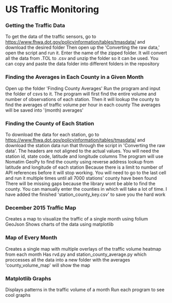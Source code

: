 # US Traffic Monitoring

### Getting the Traffic Data
To get the data of the traffic sensors, go to https://www.fhwa.dot.gov/policyinformation/tables/tmasdata/ and download the desired folder
Then open up the 'Converting the raw data,' open the script and run it. Enter the name of the zipped folder. 
It will convert all the data from .TOL to .csv and unzip the folder so it can be used. 
You can copy and paste the data folder into different folders in the repository

### Finding the Averages in Each County in a Given Month
Open up the folder 'Finding County Averages'
Run the program and input the folder of csvs to it.
The program will first find the entire volume and number of observations of each station.
Then it will lookup the county to find the averages of traffic volume per hour in each county
The averages will be saved into '(month) averages'

### Finding the County of Each Station
To download the data for each station, go to https://www.fhwa.dot.gov/policyinformation/tables/tmasdata/ and download the station data
run that through the script in 'Converting the raw data'. The headers are not aligned to the actual values. You will need the station id, state code, latitude and longitude columns
The program will use Nomatim GeoPy to find the county using reverse address lookup from latitude and longitude of each station
Because there is a limit to number of API references before it will stop working. You will need to go to the last cell and run it multiple times until all 7000 stations' county have been found
There will be missing gaps because the library wont be able to find the county. 
You can manually enter the counties in which will take a lot of time. I have added the finished 'station_county_key.csv' to save you the hard work

### December 2015 Traffic Map
Creates a map to visualize the traffic of a single month using folium GeoJson
Shows charts of the data using matplotlib

### Map of Every Month
Creates a single map with multiple overlays of the traffic volume heatmap from each month
Has rvd.py and station_county_average.py which proccesses all the data into a new folder with the averages
'county_volume_map' will show the map

### Matplotlib Graphs
Displays patterns in the traffic volume of a month
Run each program to see cool graphs
